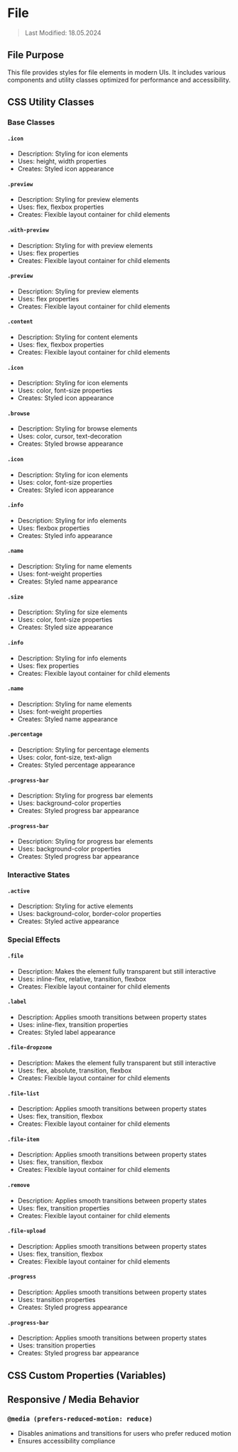 # File
> Last Modified: 18.05.2024

## File Purpose

This file provides styles for file elements in modern UIs. It includes various components and utility classes optimized for performance and accessibility.

## CSS Utility Classes

### Base Classes

#### `.icon`
- Description: Styling for icon elements
- Uses: height, width properties
- Creates: Styled icon appearance

#### `.preview`
- Description: Styling for preview elements
- Uses: flex, flexbox properties
- Creates: Flexible layout container for child elements

#### `.with-preview`
- Description: Styling for with preview elements
- Uses: flex properties
- Creates: Flexible layout container for child elements

#### `.preview`
- Description: Styling for preview elements
- Uses: flex properties
- Creates: Flexible layout container for child elements

#### `.content`
- Description: Styling for content elements
- Uses: flex, flexbox properties
- Creates: Flexible layout container for child elements

#### `.icon`
- Description: Styling for icon elements
- Uses: color, font-size properties
- Creates: Styled icon appearance

#### `.browse`
- Description: Styling for browse elements
- Uses: color, cursor, text-decoration
- Creates: Styled browse appearance

#### `.icon`
- Description: Styling for icon elements
- Uses: color, font-size properties
- Creates: Styled icon appearance

#### `.info`
- Description: Styling for info elements
- Uses: flexbox properties
- Creates: Styled info appearance

#### `.name`
- Description: Styling for name elements
- Uses: font-weight properties
- Creates: Styled name appearance

#### `.size`
- Description: Styling for size elements
- Uses: color, font-size properties
- Creates: Styled size appearance

#### `.info`
- Description: Styling for info elements
- Uses: flex properties
- Creates: Flexible layout container for child elements

#### `.name`
- Description: Styling for name elements
- Uses: font-weight properties
- Creates: Styled name appearance

#### `.percentage`
- Description: Styling for percentage elements
- Uses: color, font-size, text-align
- Creates: Styled percentage appearance

#### `.progress-bar`
- Description: Styling for progress bar elements
- Uses: background-color properties
- Creates: Styled progress bar appearance

#### `.progress-bar`
- Description: Styling for progress bar elements
- Uses: background-color properties
- Creates: Styled progress bar appearance

### Interactive States

#### `.active`
- Description: Styling for active elements
- Uses: background-color, border-color properties
- Creates: Styled active appearance

### Special Effects

#### `.file`
- Description: Makes the element fully transparent but still interactive
- Uses: inline-flex, relative, transition, flexbox
- Creates: Flexible layout container for child elements

#### `.label`
- Description: Applies smooth transitions between property states
- Uses: inline-flex, transition properties
- Creates: Styled label appearance

#### `.file-dropzone`
- Description: Makes the element fully transparent but still interactive
- Uses: flex, absolute, transition, flexbox
- Creates: Flexible layout container for child elements

#### `.file-list`
- Description: Applies smooth transitions between property states
- Uses: flex, transition, flexbox
- Creates: Flexible layout container for child elements

#### `.file-item`
- Description: Applies smooth transitions between property states
- Uses: flex, transition, flexbox
- Creates: Flexible layout container for child elements

#### `.remove`
- Description: Applies smooth transitions between property states
- Uses: flex, transition properties
- Creates: Flexible layout container for child elements

#### `.file-upload`
- Description: Applies smooth transitions between property states
- Uses: flex, transition, flexbox
- Creates: Flexible layout container for child elements

#### `.progress`
- Description: Applies smooth transitions between property states
- Uses: transition properties
- Creates: Styled progress appearance

#### `.progress-bar`
- Description: Applies smooth transitions between property states
- Uses: transition properties
- Creates: Styled progress bar appearance

## CSS Custom Properties (Variables)



## Responsive / Media Behavior

### `@media (prefers-reduced-motion: reduce)`
- Disables animations and transitions for users who prefer reduced motion
- Ensures accessibility compliance

